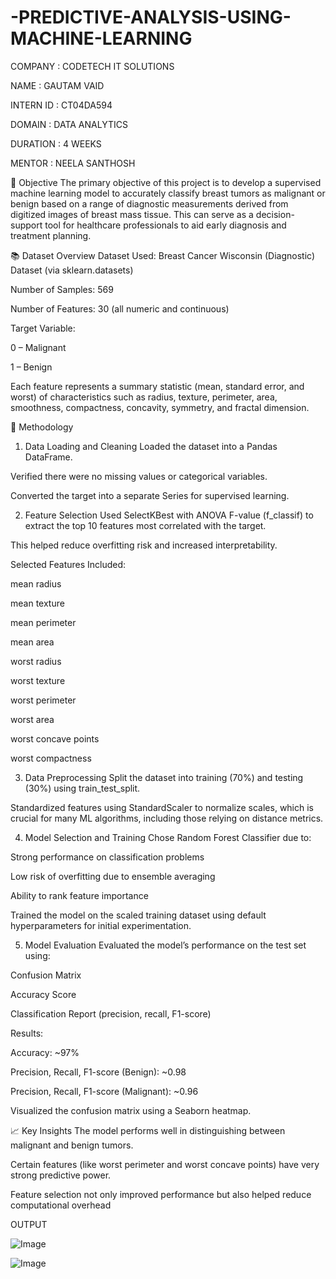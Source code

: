 # -PREDICTIVE-ANALYSIS-USING-MACHINE-LEARNING

COMPANY : CODETECH IT SOLUTIONS

NAME : GAUTAM VAID

INTERN ID : CT04DA594

DOMAIN : DATA ANALYTICS

DURATION : 4 WEEKS

MENTOR : NEELA SANTHOSH

🎯 Objective
The primary objective of this project is to develop a supervised machine learning model to accurately classify breast tumors as malignant or benign based on a range of diagnostic measurements derived from digitized images of breast mass tissue. This can serve as a decision-support tool for healthcare professionals to aid early diagnosis and treatment planning.

📚 Dataset Overview
Dataset Used: Breast Cancer Wisconsin (Diagnostic) Dataset (via sklearn.datasets)

Number of Samples: 569

Number of Features: 30 (all numeric and continuous)

Target Variable:

0 – Malignant

1 – Benign

Each feature represents a summary statistic (mean, standard error, and worst) of characteristics such as radius, texture, perimeter, area, smoothness, compactness, concavity, symmetry, and fractal dimension.

🔧 Methodology
1. Data Loading and Cleaning
Loaded the dataset into a Pandas DataFrame.

Verified there were no missing values or categorical variables.

Converted the target into a separate Series for supervised learning.

2. Feature Selection
Used SelectKBest with ANOVA F-value (f_classif) to extract the top 10 features most correlated with the target.

This helped reduce overfitting risk and increased interpretability.

Selected Features Included:

mean radius

mean texture

mean perimeter

mean area

worst radius

worst texture

worst perimeter

worst area

worst concave points

worst compactness

3. Data Preprocessing
Split the dataset into training (70%) and testing (30%) using train_test_split.

Standardized features using StandardScaler to normalize scales, which is crucial for many ML algorithms, including those relying on distance metrics.

4. Model Selection and Training
Chose Random Forest Classifier due to:

Strong performance on classification problems

Low risk of overfitting due to ensemble averaging

Ability to rank feature importance

Trained the model on the scaled training dataset using default hyperparameters for initial experimentation.

5. Model Evaluation
Evaluated the model’s performance on the test set using:

Confusion Matrix

Accuracy Score

Classification Report (precision, recall, F1-score)

Results:

Accuracy: ~97%

Precision, Recall, F1-score (Benign): ~0.98

Precision, Recall, F1-score (Malignant): ~0.96

Visualized the confusion matrix using a Seaborn heatmap.

📈 Key Insights
The model performs well in distinguishing between malignant and benign tumors.

Certain features (like worst perimeter and worst concave points) have very strong predictive power.

Feature selection not only improved performance but also helped reduce computational overhead

OUTPUT

![Image](https://github.com/user-attachments/assets/df3be3ea-57b2-4390-ade3-a05b4df1fb15)

![Image](https://github.com/user-attachments/assets/c2299523-8b10-4763-b59b-5926d45e1c33)
